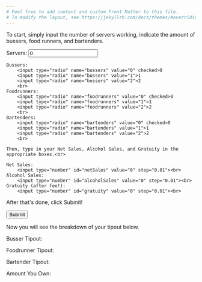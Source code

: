 ```yaml
---
# Feel free to add content and custom Front Matter to this file.
# To modify the layout, see https://jekyllrb.com/docs/themes/#overriding-theme-defaults
---
```


<p>To start, simply input the number of servers working, indicate the amount of bussers, food runners, and bartenders.</p>

<div id="userInputs">
    Servers: <input type="number" id="servers" step="0.01" value="0"><br>

    Bussers: 
        <input type="radio" name="bussers" value="0" checked>0
        <input type="radio" name="bussers" value="1">1
        <input type="radio" name="bussers" value="2">2
        <br>
    Foodrunners:
        <input type="radio" name="foodrunners" value="0" checked>0
        <input type="radio" name="foodrunners" value="1">1
        <input type="radio" name="foodrunners" value="2">2
        <br>
    Bartenders:
        <input type="radio" name="bartenders" value="0" checked>0
        <input type="radio" name="bartenders" value="1">1
        <input type="radio" name="bartenders" value="2">2
        <br>

    Then, type in your Net Sales, Alcohol Sales, and Gratuity in the appropriate boxes.<br>

    Net Sales:
        <input type="number" id="netSales" value="0" step="0.01"><br>
    Alcohol Sales:
        <input type="number" id="alcoholSales" value="0" step="0.01"><br>
    Gratuity (after fee!):
        <input type="number" id="gratuity" value="0" step="0.01"><br>
</div>
<p>After that's done, click Submit! </p>

<button type="button" onclick="submitHandler(userInputs)">Submit</button>

<p>Now you will see the breakdown of your tipout below.</p>

<p id="busserTipout">Busser Tipout:</p>
<p id="foodrunnerTipout">Foodrunner Tipout:</p>
<p id="bartenderTipout">Bartender Tipout:</p>
<p id="amountYouOwn">Amount You Own:</p>


<script src="{{ base.url | prepend: site.url }}/tinker/tipout.js"></script>
